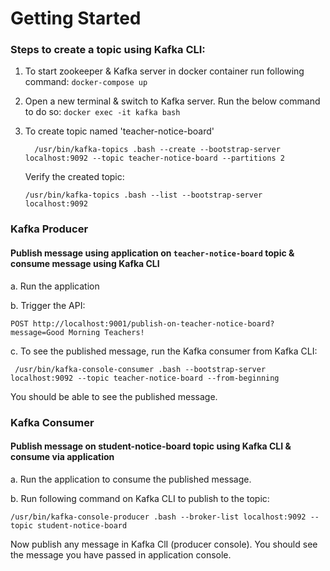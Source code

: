 # Getting Started

### Steps to create a topic using Kafka CLI:

1. To start zookeeper & Kafka server in docker container run following command:
   `docker-compose up`
2. Open a new terminal & switch to Kafka server. Run the below command to do so:
   `docker exec -it kafka bash`
3. To create topic named 'teacher-notice-board'
   ```
     /usr/bin/kafka-topics .bash --create --bootstrap-server localhost:9092 --topic teacher-notice-board --partitions 2
   ```

   Verify the created topic:
   ```
   /usr/bin/kafka-topics .bash --list --bootstrap-server localhost:9092
   ```

### Kafka Producer

#### Publish message using application on `teacher-notice-board` topic & consume message using Kafka CLI

a. Run the application

b. Trigger the API:
   ```
   POST http://localhost:9001/publish-on-teacher-notice-board?message=Good Morning Teachers!
   ```

c. To see the published message, run the Kafka consumer from Kafka CLI:
   ```
    /usr/bin/kafka-console-consumer .bash --bootstrap-server localhost:9092 --topic teacher-notice-board --from-beginning
   ```
You should be able to see the published message.

### Kafka Consumer

#### Publish message on **student-notice-board** topic using Kafka CLI & consume via application

a. Run the application to consume the published message.

b. Run following command on Kafka CLI to publish to the topic:
```
/usr/bin/kafka-console-producer .bash --broker-list localhost:9092 --topic student-notice-board
```

Now publish any message in Kafka ClI (producer console). You should see the message you have passed in application
console.

